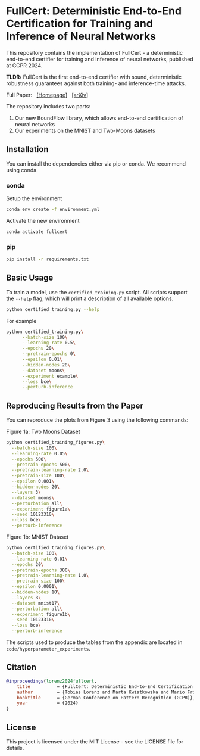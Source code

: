# FullCert: Deterministic End-to-End Certification for Training and Inference of Neural Networks

This repository contains the implementation of FullCert - a deterministic end-to-end certifier for training and
inference of neural networks, published at GCPR 2024.

**TLDR:**
FullCert is the first end-to-end certifier with sound, deterministic robustness guarantees against both training- and
inference-time attacks.

Full Paper: &nbsp; [[Homepage]](https://www.t-lorenz.com/publication/fullcert-deterministic-end-to-end-certification-for-training-and-inference-of-neural-networks) &nbsp; [[arXiv]](https://arxiv.org/abs/2406.11522)

The repository includes two parts:

1. Our new BoundFlow library, which allows end-to-end certification of neural networks
2. Our experiments on the MNIST and Two-Moons datasets

## Installation

You can install the dependencies either via pip or conda. We recommend using conda.

### conda

Setup the environment
```bash
conda env create -f environment.yml
```
Activate the new environment
```bash
conda activate fullcert
```

### pip

```bash
pip install -r requirements.txt
```

## Basic Usage

To train a model, use the `certified_training.py` script.
All scripts support the `--help` flag, which will print a description of all available options.

```bash
python certified_training.py --help
```

For example
```bash
python certified_training.py\
      --batch-size 100\
      --learning-rate 0.5\
      --epochs 20\
      --pretrain-epochs 0\
      --epsilon 0.01\
      --hidden-nodes 20\
      --dataset moons\
      --experiment example\
      --loss bce\
      --perturb-inference
```

## Reproducing Results from the Paper

You can reproduce the plots from Figure 3 using the following commands:

Figure 1a: Two Moons Dataset
```bash
python certified_training_figures.py\
  --batch-size 100\
  --learning-rate 0.05\
  --epochs 500\
  --pretrain-epochs 500\
  --pretrain-learning-rate 2.0\
  --pretrain-size 100\
  --epsilon 0.001\
  --hidden-nodes 20\
  --layers 3\
  --dataset moons\
  --perturbation all\
  --experiment figure1a\
  --seed 10123310\
  --loss bce\
  --perturb-inference
```

Figure 1b: MNIST Dataset
```bash
python certified_training_figures.py\
  --batch-size 100\
  --learning-rate 0.01\
  --epochs 20\
  --pretrain-epochs 300\
  --pretrain-learning-rate 1.0\
  --pretrain-size 100\
  --epsilon 0.0001\
  --hidden-nodes 10\
  --layers 3\
  --dataset mnist17\
  --perturbation all\
  --experiment figure1b\
  --seed 10123310\
  --loss bce\
  --perturb-inference
```

The scripts used to produce the tables from the appendix are located in `code/hyperparameter_experiments`.

## Citation

```bibtex
@inproceedings{lorenz2024fullcert,
    title          = {FullCert: Deterministic End-to-End Certification for Training and Inference of Neural Networks}, 
    author         = {Tobias Lorenz and Marta Kwiatkowska and Mario Fritz},
    booktitle      = {German Conference on Pattern Recognition (GCPR)},
    year           = {2024}
}
```

## License

This project is licensed under the MIT License - see the LICENSE file for details.
